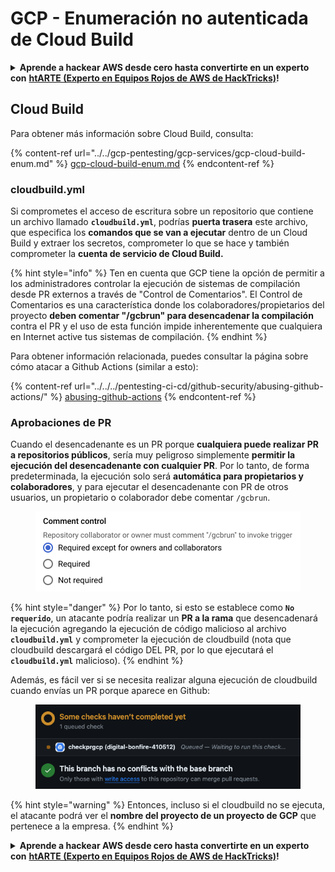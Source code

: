 # GCP - Enumeración no autenticada de Cloud Build

<details>

<summary><strong>Aprende a hackear AWS desde cero hasta convertirte en un experto con</strong> <a href="https://training.hacktricks.xyz/courses/arte"><strong>htARTE (Experto en Equipos Rojos de AWS de HackTricks)</strong></a><strong>!</strong></summary>

Otras formas de apoyar a HackTricks:

* Si deseas ver tu **empresa anunciada en HackTricks** o **descargar HackTricks en PDF** ¡Consulta los [**PLANES DE SUSCRIPCIÓN**](https://github.com/sponsors/carlospolop)!
* Obtén la [**merchandising oficial de PEASS & HackTricks**](https://peass.creator-spring.com)
* Descubre [**La Familia PEASS**](https://opensea.io/collection/the-peass-family), nuestra colección de [**NFTs**](https://opensea.io/collection/the-peass-family) exclusivos
* **Únete al** 💬 [**grupo de Discord**](https://discord.gg/hRep4RUj7f) o al [**grupo de telegram**](https://t.me/peass) o **sígueme** en **Twitter** 🐦 [**@carlospolopm**](https://twitter.com/carlospolopm)**.**
* **Comparte tus trucos de hacking enviando PRs a los repositorios de** [**HackTricks**](https://github.com/carlospolop/hacktricks) y [**HackTricks Cloud**](https://github.com/carlospolop/hacktricks-cloud).

</details>

## Cloud Build

Para obtener más información sobre Cloud Build, consulta:

{% content-ref url="../../gcp-pentesting/gcp-services/gcp-cloud-build-enum.md" %}
[gcp-cloud-build-enum.md](../../gcp-pentesting/gcp-services/gcp-cloud-build-enum.md)
{% endcontent-ref %}

### cloudbuild.yml

Si comprometes el acceso de escritura sobre un repositorio que contiene un archivo llamado **`cloudbuild.yml`**, podrías **puerta trasera** este archivo, que especifica los **comandos que se van a ejecutar** dentro de un Cloud Build y extraer los secretos, comprometer lo que se hace y también comprometer la **cuenta de servicio de Cloud Build.**

{% hint style="info" %}
Ten en cuenta que GCP tiene la opción de permitir a los administradores controlar la ejecución de sistemas de compilación desde PR externos a través de "Control de Comentarios". El Control de Comentarios es una característica donde los colaboradores/propietarios del proyecto **deben comentar "/gcbrun" para desencadenar la compilación** contra el PR y el uso de esta función impide inherentemente que cualquiera en Internet active tus sistemas de compilación.
{% endhint %}

Para obtener información relacionada, puedes consultar la página sobre cómo atacar a Github Actions (similar a esto):

{% content-ref url="../../../pentesting-ci-cd/github-security/abusing-github-actions/" %}
[abusing-github-actions](../../../pentesting-ci-cd/github-security/abusing-github-actions/)
{% endcontent-ref %}

### Aprobaciones de PR

Cuando el desencadenante es un PR porque **cualquiera puede realizar PR a repositorios públicos**, sería muy peligroso simplemente **permitir la ejecución del desencadenante con cualquier PR**. Por lo tanto, de forma predeterminada, la ejecución solo será **automática para propietarios y colaboradores**, y para ejecutar el desencadenante con PR de otros usuarios, un propietario o colaborador debe comentar `/gcbrun`.

<figure><img src="../../../.gitbook/assets/image (150).png" alt="" width="563"><figcaption></figcaption></figure>

{% hint style="danger" %}
Por lo tanto, si esto se establece como **`No requerido`**, un atacante podría realizar un **PR a la rama** que desencadenará la ejecución agregando la ejecución de código malicioso al archivo **`cloudbuild.yml`** y comprometer la ejecución de cloudbuild (nota que cloudbuild descargará el código DEL PR, por lo que ejecutará el **`cloudbuild.yml`** malicioso).
{% endhint %}

Además, es fácil ver si se necesita realizar alguna ejecución de cloudbuild cuando envías un PR porque aparece en Github:

<figure><img src="../../../.gitbook/assets/image (151).png" alt=""><figcaption></figcaption></figure>

{% hint style="warning" %}
Entonces, incluso si el cloudbuild no se ejecuta, el atacante podrá ver el **nombre del proyecto de un proyecto de GCP** que pertenece a la empresa.
{% endhint %}

<details>

<summary><strong>Aprende a hackear AWS desde cero hasta convertirte en un experto con</strong> <a href="https://training.hacktricks.xyz/courses/arte"><strong>htARTE (Experto en Equipos Rojos de AWS de HackTricks)</strong></a><strong>!</strong></summary>

Otras formas de apoyar a HackTricks:

* Si deseas ver tu **empresa anunciada en HackTricks** o **descargar HackTricks en PDF** ¡Consulta los [**PLANES DE SUSCRIPCIÓN**](https://github.com/sponsors/carlospolop)!
* Obtén la [**merchandising oficial de PEASS & HackTricks**](https://peass.creator-spring.com)
* Descubre [**La Familia PEASS**](https://opensea.io/collection/the-peass-family), nuestra colección de [**NFTs**](https://opensea.io/collection/the-peass-family) exclusivos
* **Únete al** 💬 [**grupo de Discord**](https://discord.gg/hRep4RUj7f) o al [**grupo de telegram**](https://t.me/peass) o **sígueme** en **Twitter** 🐦 [**@carlospolopm**](https://twitter.com/carlospolopm)**.**
* **Comparte tus trucos de hacking enviando PRs a los repositorios de** [**HackTricks**](https://github.com/carlospolop/hacktricks) y [**HackTricks Cloud**](https://github.com/carlospolop/hacktricks-cloud).

</details>

